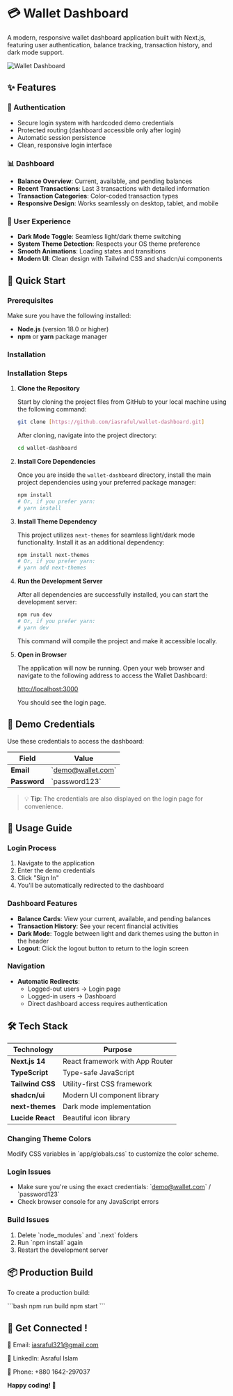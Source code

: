 # 💳 Wallet Dashboard

A modern, responsive wallet dashboard application built with Next.js, featuring user authentication, balance tracking, transaction history, and dark mode support.

![Wallet Dashboard](https://images.unsplash.com/photo-1563013544-824ae1b704d3?auto=format&fit=crop&w=1200&h=600&q=80)

## ✨ Features

### 🔐 Authentication
- Secure login system with hardcoded demo credentials
- Protected routing (dashboard accessible only after login)
- Automatic session persistence
- Clean, responsive login interface

### 📊 Dashboard
- **Balance Overview**: Current, available, and pending balances
- **Recent Transactions**: Last 3 transactions with detailed information
- **Transaction Categories**: Color-coded transaction types
- **Responsive Design**: Works seamlessly on desktop, tablet, and mobile

### 🎨 User Experience
- **Dark Mode Toggle**: Seamless light/dark theme switching
- **System Theme Detection**: Respects your OS theme preference
- **Smooth Animations**: Loading states and transitions
- **Modern UI**: Clean design with Tailwind CSS and shadcn/ui components

## 🚀 Quick Start

### Prerequisites

Make sure you have the following installed:
- **Node.js** (version 18.0 or higher)
- **npm** or **yarn** package manager

### Installation

### Installation Steps

1.  **Clone the Repository**

    Start by cloning the project files from GitHub to your local machine using the following command:

    ```bash
    git clone [https://github.com/iasraful/wallet-dashboard.git]
    ```

    After cloning, navigate into the project directory:

    ```bash
    cd wallet-dashboard
    ```

2.  **Install Core Dependencies**

    Once you are inside the `wallet-dashboard` directory, install the main project dependencies using your preferred package manager:

    ```bash
    npm install
    # Or, if you prefer yarn:
    # yarn install
    ```

3.  **Install Theme Dependency**

    This project utilizes `next-themes` for seamless light/dark mode functionality. Install it as an additional dependency:

    ```bash
    npm install next-themes
    # Or, if you prefer yarn:
    # yarn add next-themes
    ```

4.  **Run the Development Server**

    After all dependencies are successfully installed, you can start the development server:

    ```bash
    npm run dev
    # Or, if you prefer yarn:
    # yarn dev
    ```

    This command will compile the project and make it accessible locally.

5.  **Open in Browser**

    The application will now be running. Open your web browser and navigate to the following address to access the Wallet Dashboard:

    [http://localhost:3000](http://localhost:3000)

    You should see the login page.

## 🔑 Demo Credentials

Use these credentials to access the dashboard:

| Field | Value |
|-------|-------|
| **Email** | \`demo@wallet.com\` |
| **Password** | \`password123\` |

> 💡 **Tip**: The credentials are also displayed on the login page for convenience.

## 📱 Usage Guide

### Login Process
1. Navigate to the application
2. Enter the demo credentials
3. Click "Sign In"
4. You'll be automatically redirected to the dashboard

### Dashboard Features
- **Balance Cards**: View your current, available, and pending balances
- **Transaction History**: See your recent financial activities
- **Dark Mode**: Toggle between light and dark themes using the button in the header
- **Logout**: Click the logout button to return to the login screen

### Navigation
- **Automatic Redirects**: 
  - Logged-out users → Login page
  - Logged-in users → Dashboard
  - Direct dashboard access requires authentication

## 🛠️ Tech Stack

| Technology | Purpose |
|------------|---------|
| **Next.js 14** | React framework with App Router |
| **TypeScript** | Type-safe JavaScript |
| **Tailwind CSS** | Utility-first CSS framework |
| **shadcn/ui** | Modern UI component library |
| **next-themes** | Dark mode implementation |
| **Lucide React** | Beautiful icon library |


### Changing Theme Colors
Modify CSS variables in \`app/globals.css\` to customize the color scheme.

### Login Issues
- Make sure you're using the exact credentials: \`demo@wallet.com\` / \`password123\`
- Check browser console for any JavaScript errors

### Build Issues
1. Delete \`node_modules\` and \`.next\` folders
2. Run \`npm install\` again
3. Restart the development server

## 📦 Production Build

To create a production build:

\`\`\`bash
npm run build
npm start
\`\`\`

## 🤝 Get Connected !

📧 Email: iasraful321@gmail.com

💼 LinkedIn: Asraful Islam

📱 Phone: +880 1642-297037

**Happy coding! 🚀**
 
